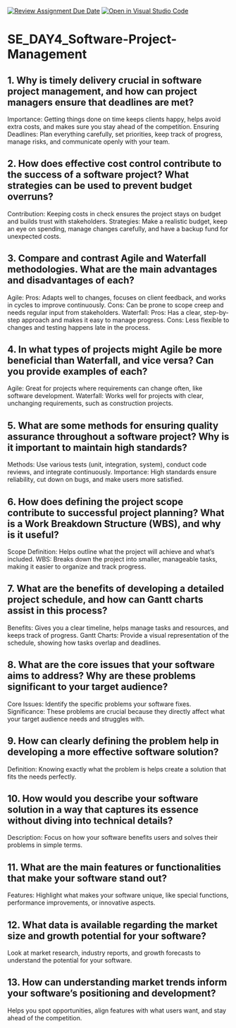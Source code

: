 [![Review Assignment Due Date](https://classroom.github.com/assets/deadline-readme-button-22041afd0340ce965d47ae6ef1cefeee28c7c493a6346c4f15d667ab976d596c.svg)](https://classroom.github.com/a/9pw6JKcu)
[![Open in Visual Studio Code](https://classroom.github.com/assets/open-in-vscode-2e0aaae1b6195c2367325f4f02e2d04e9abb55f0b24a779b69b11b9e10269abc.svg)](https://classroom.github.com/online_ide?assignment_repo_id=15750002&assignment_repo_type=AssignmentRepo)
# SE_DAY4_Software-Project-Management
## 1. Why is timely delivery crucial in software project management, and how can project managers ensure that deadlines are met?

Importance: Getting things done on time keeps clients happy, helps avoid extra costs, and makes sure you stay ahead of the competition.
Ensuring Deadlines: Plan everything carefully, set priorities, keep track of progress, manage risks, and communicate openly with your team.

## 2. How does effective cost control contribute to the success of a software project? What strategies can be used to prevent budget overruns?

Contribution: Keeping costs in check ensures the project stays on budget and builds trust with stakeholders.
Strategies: Make a realistic budget, keep an eye on spending, manage changes carefully, and have a backup fund for unexpected costs.

## 3. Compare and contrast Agile and Waterfall methodologies. What are the main advantages and disadvantages of each?

Agile:
Pros: Adapts well to changes, focuses on client feedback, and works in cycles to improve continuously.
Cons: Can be prone to scope creep and needs regular input from stakeholders.
Waterfall:
Pros: Has a clear, step-by-step approach and makes it easy to manage progress.
Cons: Less flexible to changes and testing happens late in the process.


## 4. In what types of projects might Agile be more beneficial than Waterfall, and vice versa? Can you provide examples of each?

Agile: Great for projects where requirements can change often, like software development.
Waterfall: Works well for projects with clear, unchanging requirements, such as construction projects.

## 5. What are some methods for ensuring quality assurance throughout a software project? Why is it important to maintain high standards?

Methods: Use various tests (unit, integration, system), conduct code reviews, and integrate continuously.
Importance: High standards ensure reliability, cut down on bugs, and make users more satisfied.

## 6. How does defining the project scope contribute to successful project planning? What is a Work Breakdown Structure (WBS), and why is it useful?

Scope Definition: Helps outline what the project will achieve and what’s included.
WBS: Breaks down the project into smaller, manageable tasks, making it easier to organize and track progress.
## 7. What are the benefits of developing a detailed project schedule, and how can Gantt charts assist in this process?

Benefits: Gives you a clear timeline, helps manage tasks and resources, and keeps track of progress.
Gantt Charts: Provide a visual representation of the schedule, showing how tasks overlap and deadlines.

## 8. What are the core issues that your software aims to address? Why are these problems significant to your target audience?

Core Issues: Identify the specific problems your software fixes.
Significance: These problems are crucial because they directly affect what your target audience needs and struggles with.

## 9. How can clearly defining the problem help in developing a more effective software solution?

Definition: Knowing exactly what the problem is helps create a solution that fits the needs perfectly.

## 10. How would you describe your software solution in a way that captures its essence without diving into technical details?

Description: Focus on how your software benefits users and solves their problems in simple terms.
## 11. What are the main features or functionalities that make your software stand out?

Features: Highlight what makes your software unique, like special functions, performance improvements, or innovative aspects.

## 12. What data is available regarding the market size and growth potential for your software?

Look at market research, industry reports, and growth forecasts to understand the potential for your software.
## 13. How can understanding market trends inform your software’s positioning and development?

 Helps you spot opportunities, align features with what users want, and stay ahead of the competition.
